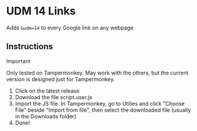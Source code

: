 # UDM 14 Links
Adds `&udm=14` to every Google link on any webpage

## Instructions
> [!IMPORTANT]
> Only tested on Tampermonkey. May work with the others, but the current version is designed just for Tampermonkey.

1. Click on the latest release
2. Download the file script.user.js
3. Import the JS file. In Tampermonkey, go to Utilies and click "Choose File" beside "Import from file", then select the downloaded file (usually in the Downloads folder)
4. Done!

